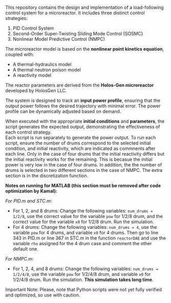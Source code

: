 
This repository contains the design and implementation of a load-following control system for a microreactor. It includes three distinct control strategies:  

1. PID Control System 
2. Second-Order Super-Twisting Sliding Mode Control (SOSMC) 
3. Nonlinear Model Predictive Control (NMPC)

The microreactor model is based on the **nonlinear point kinetics equation**, coupled with:  

- A thermal-hydraulics model  
- A thermal neutron poison model 
- A reactivity model 

The reactor parameters are derived from the **Holos-Gen microreactor** developed by HolosGen LLC.  

The system is designed to track an **input power profile**, ensuring that the output power follows the desired trajectory with minimal error. The power profile can be dynamically adjusted based on demand.  

When executed with the appropriate **initial conditions** and **parameters**, the script generates the expected output, demonstrating the effectiveness of each control strategy.  
Each script is run separately to generate the power output. 
To run each script, ensure the number of drums correspond to the selected initial condition, and initial reactivity, which are indicated as commnents after each line. Only in the case of four drums that the initial reactivity differs but the initial reactivity works for the remaining. This is becasue the initial power is very low in the case of four drums. In addition, the the number of drums is selected in two different sections in the case of NMPC. The extra section is in the discretization function. 

**Notes on running for MATLAB (this section must be removed after code optimization by Kamal):**

*For PID.m and STC.m*:

- For 1, 2, and 8 drums: Change the following variables: `num_drums = 1/2/8`, use the correct value for the variable `pow` for 1/2/8 drum, and the correct value for the variable `x0` for 1/2/8 drum. Run the simulation.
- For 4 drums: Change the following variables: `num_drums = 4`, use the variable `pow` for 4 drums, and variable `x0` for 4 drums. Then go to line 343 in PID.m or line 367 in STC.m in the function `reactorDAE` and use the variable `rho` assigned for the 4 drum case and comment the other default one.

*For NMPC.m:*
- For 1, 2, 4, and 8 drums: Change the following variables: `num_drums = 1/2/4/8`, use the variable `pow` for 1/2/4/8 drum, and variable `x0` for 1/2/4/8 drum. Run the simulation. **This simulation takes long time**.

Important Note: Please, note that Python scripts were not yet fully verified and optimized, so use with caution. 
